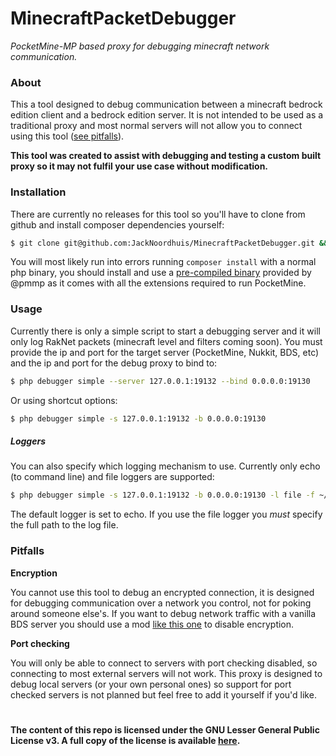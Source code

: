 MinecraftPacketDebugger
===============
_PocketMine-MP based proxy for debugging minecraft network communication._

### About
This a tool designed to debug communication between a minecraft bedrock edition client and a bedrock edition server. It
is not intended to be used as a traditional proxy and most normal servers will not allow you to connect using this tool
([see pitfalls](#pitfalls)).

**This tool was created to assist with debugging and testing a custom built proxy so it may not fulfil your use case without
modification.**

### Installation
There are currently no releases for this tool so you'll have to clone from github and install composer dependencies yourself:
```bash
$ git clone git@github.com:JackNoordhuis/MinecraftPacketDebugger.git && cd MinecraftPacketDebugger && composer install
```

You will most likely run into errors running `composer install` with a normal php binary, you should install and use a
[pre-compiled binary](https://pmmp.readthedocs.io/en/rtfd/links.html#prebuilt-php-binaries-and-related-packages) provided
by @pmmp as it comes with all the extensions required to run PocketMine.

### Usage
Currently there is only a simple script to start a debugging server and it will only log RakNet packets (minecraft level and filters coming soon).
You must provide the ip and port for the target server (PocketMine, Nukkit, BDS, etc) and the ip and port for the debug
proxy to bind to:

```bash
$ php debugger simple --server 127.0.0.1:19132 --bind 0.0.0.0:19130
```

Or using shortcut options:

```bash
$ php debugger simple -s 127.0.0.1:19132 -b 0.0.0.0:19130
```

##### Loggers

You can also specify which logging mechanism to use. Currently only echo (to command line) and file loggers are supported:

```bash
$ php debugger simple -s 127.0.0.1:19132 -b 0.0.0.0:19130 -l file -f ~/MinecraftNetworkDebugger/debug-1.log
```

The default logger is set to echo. If you use the file logger you *must* specify the full path to the log file.

### Pitfalls

__Encryption__

You cannot use this tool to debug an encrypted connection, it is designed for debugging communication over a network you
control, not for poking around someone else's. If you want to debug network traffic with a vanilla BDS server you should
use a mod [like this one](https://github.com/Frago9876543210/PacketStealer/tree/master/DisableEncryption) to disable encryption.

__Port checking__

You will only be able to connect to servers with port checking disabled, so connecting to most external servers will not
work. This proxy is designed to debug local servers (or your own personal ones) so support for port checked servers is
not planned but feel free to add it yourself if you'd like.

#

__The content of this repo is licensed under the GNU Lesser General Public License v3. A full copy of the license is
available [here](LICENSE).__
